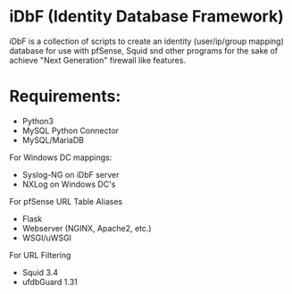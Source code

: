 # iDbF (Identity Database Framework)
iDbF is a collection of scripts to create an identity (user/ip/group mapping) database for use with pfSense, Squid snd other programs for the sake of achieve "Next Generation" firewall like features.

# Requirements:
 * Python3
 * MySQL Python Connector
 * MySQL/MariaDB

For Windows DC mappings:
 * Syslog-NG on iDbF server
 * NXLog on Windows DC's

For pfSense URL Table Aliases
 * Flask
 * Webserver (NGINX, Apache2, etc.)
 * WSGI/uWSGI

For URL Filtering
 * Squid 3.4
 * ufdbGuard 1.31
